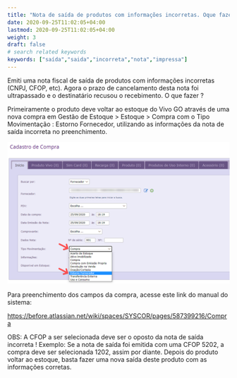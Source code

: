 ```yaml
---
title: "Nota de saída de produtos com informações incorretas. Oque fazer ?"
date: 2020-09-25T11:02:05+04:00
lastmod: 2020-09-25T11:02:05+04:00
weight: 3
draft: false
# search related keywords
keywords: ["saída","saida","incorreta","nota","impressa"]
---
```


Emiti uma nota fiscal de saída de produtos com informações incorretas (CNPJ, CFOP, etc). Agora o prazo de cancelamento desta nota foi ultrapassado e o destinatário recusou o recebimento. O que fazer ?

Primeiramente o produto deve voltar ao estoque do Vivo GO através de uma nova compra em Gestão de Estoque > Estoque > Compra com o Tipo Movimentação : Estorno Fornecedor, utilizando as informações da nota de saída incorreta no preenchimento.


![image example](estornofornecedor.png "Estorno Fornecedor")


Para preenchimento dos campos da compra, acesse este link do manual do sistema:

https://before.atlassian.net/wiki/spaces/SYSCOR/pages/587399216/Compra

OBS: A CFOP a ser selecionada deve ser o oposto da nota de saída incorreta !
Exemplo: Se a nota de saída foi emitida com uma CFOP 5202, a compra deve ser selecionada 1202, assim por diante.
Depois do produto voltar ao estoque, basta fazer uma nova saída deste produto com as informações corretas.
